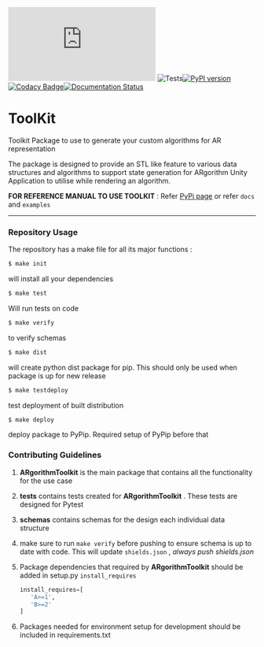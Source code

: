 ![](https://byob.yarr.is/ARgorithm/Toolkit/Schema/master/shields.json) ![Tests](https://github.com/ARgorithm/Toolkit/workflows/Tests/badge.svg)[![PyPI version](https://badge.fury.io/py/ARgorithmToolkit.svg)](https://badge.fury.io/py/ARgorithmToolkit)[![Codacy Badge](https://app.codacy.com/project/badge/Grade/7fc0582b57454179a005cb6821935290)](https://www.codacy.com/gh/ARgorithm/Toolkit/dashboard?utm_source=github.com&amp;utm_medium=referral&amp;utm_content=ARgorithm/Toolkit&amp;utm_campaign=Badge_Grade)[![Documentation Status](https://readthedocs.org/projects/argorithmtoolkit/badge/?version=latest)](https://argorithmtoolkit.readthedocs.io/en/latest/?badge=latest)

# ToolKit
Toolkit Package to use to generate your custom algorithms for AR representation

The package is designed to provide an STL like feature to various data structures and algorithms to support state generation for ARgorithm Unity Application to utilise while rendering an algorithm.

**FOR REFERENCE MANUAL TO USE TOOLKIT** : Refer [PyPi page](https://pypi.org/project/ARgorithmToolkit) or refer `docs` and `examples`

<hr/>

### Repository Usage

The repository has a make file for all its major functions :

```bash
$ make init
```
will install all your dependencies

```bash
$ make test
```
Will run tests on code

```bash
$ make verify
```
to verify schemas
```bash
$ make dist
```
will create python dist package for pip. This should only be used when package is up for new release

```bash
$ make testdeploy
```
test deployment of built distribution

```bash
$ make deploy
```
deploy package to PyPip. Required setup of PyPip before that

### Contributing Guidelines

1. **ARgorithmToolkit** is the main package that contains all the functionality for the use case

2. **tests** contains tests created for **ARgorithmToolkit** . These tests are designed for Pytest

3. **schemas** contains schemas for the design each individual data structure

4. make sure to run `make verify` before pushing to ensure schema is up to date with code. This will update `shields.json` , *always push shields.json*

5. Package dependencies that required by **ARgorithmToolkit** should be added in setup.py `install_requires`

   ```python
   install_requires=[
      'A>=1',
      'B>=2'
   ]
   ```

6. Packages needed for environment setup for development should be included in requirements.txt
